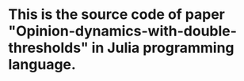 
# This is the source code of paper "Opinion-dynamics-with-double-thresholds" in Julia programming language. 

